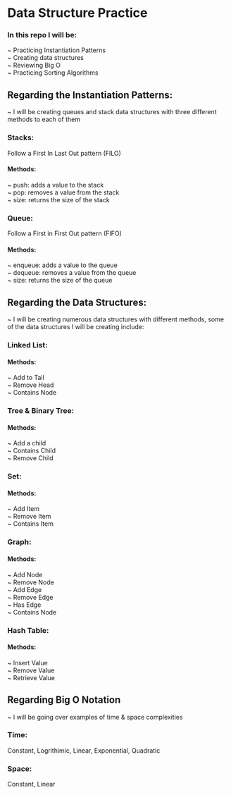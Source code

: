 # Data Structure Practice
### In this repo I will be: <br />
~ Practicing Instantiation Patterns <br />
~ Creating data structures <br />
~ Reviewing Big O <br />
~ Practicing Sorting Algorithms <br />

## Regarding the Instantiation Patterns: 
~ I will be creating queues and stack data structures with three different methods to each of them

### Stacks: <br />
Follow a First In Last Out pattern (FILO) <br />
  #### Methods: <br />
  ~ push: adds a value to the stack <br />
  ~ pop: removes a value from the stack <br />
  ~ size: returns the size of the stack <br />

### Queue:
Follow a First in First Out pattern (FIFO) <br />
  #### Methods: <br />
  ~ enqueue: adds a value to the queue <br />
  ~ dequeue: removes a value from the queue <br />
  ~ size: returns the size of the queue

## Regarding the Data Structures:
~ I will be creating numerous data structures with different methods, some of the data structures I will be creating include: <br />
### Linked List:
#### Methods:
~ Add to Tail <br />
~ Remove Head <br />
~ Contains Node <br />
### Tree & Binary Tree:
#### Methods:
~ Add a child <br />
~ Contains Child <br />
~ Remove Child <br />
### Set:
#### Methods:
~ Add Item <br />
~ Remove Item<br />
~ Contains Item <br />
### Graph:
#### Methods:
~ Add Node <br />
~ Remove Node <br />
~ Add Edge <br />
~ Remove Edge <br />
~ Has Edge <br />
~ Contains Node <br />
### Hash Table:
#### Methods:
~ Insert Value<br />
~ Remove Value <br />
~ Retrieve Value <br />

## Regarding Big O Notation
~ I will be going over examples of time & space complexities <br />
### Time:
Constant, Logrithimic, Linear, Exponential, Quadratic <br />
### Space: 
Constant, Linear
